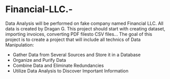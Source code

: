 # Financial-LLC.-
Data Analysis will be performed on fake company named Financial LLC. All data is created by Dragan G.
This project should start with creating dataset, importing invoices, converting PDF filesto CSV files...
The goal of this project is to create a project that will include all technics of Data Manipulation: 
- Gather Data from Several Sources and Store it in a Database
- Organize and Purify Data
- Combine Data and Eliminate Redundancies
- Utilize Data Analysis to Discover Important Information

